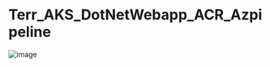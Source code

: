# Terr_AKS_DotNetWebapp_ACR_Azpipeline

![image](https://github.com/user-attachments/assets/fefbcf4b-e5bd-4263-84c9-971b2f534cc5)
